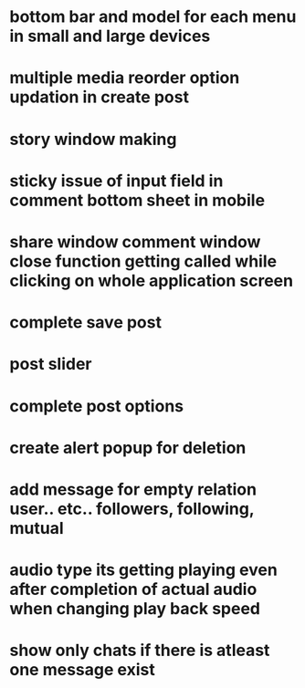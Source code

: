 <!-- # post view complete in pc -->
<!-- # reply in message section while swiping -->
<!-- # add emoji-picker-react -->
<!-- # hover options in each message -->
<!-- # search input zIndex in message window -->
<!-- # increase padding to chat hearder -->
<!-- # touch and hold and normal menu in each chat.. -->

# bottom bar and model for each menu in small and large devices

# multiple media reorder option updation in create post

# story window making

# sticky issue of input field in comment bottom sheet in mobile

# share window comment window close function getting called while clicking on whole application screen

# complete save post

# post slider

# complete post options

# create alert popup for deletion

# add message for empty relation user.. etc.. followers, following, mutual

# audio type its getting playing even after completion of actual audio when changing play back speed

# show only chats if there is atleast one message exist